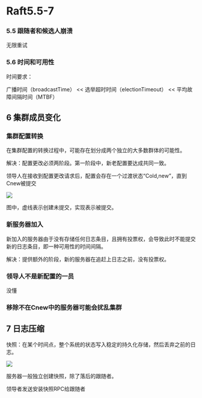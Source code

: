 # Raft5.5-7

### 5.5 跟随者和候选人崩溃

无限重试

### 5.6 时间和可用性

时间要求：

广播时间（broadcastTime） << 选举超时时间（electionTimeout） << 平均故障间隔时间（MTBF）

## 6 集群成员变化

### 集群配置转换

在集群配置的转换过程中，可能存在划分成两个独立的大多数群体的可能性。

解决：配置更改必须两阶段。第一阶段中，新老配置要达成共同一致。

领导人在接收到配置更改请求后，配置会存在一个过渡状态“Cold,new”，直到Cnew被提交

![](https://github.com/maemual/raft-zh_cn/raw/master/images/raft-%E5%9B%BE11.png)

图中，虚线表示创建未提交，实现表示被提交。

### 新服务器加入

新加入的服务器由于没有存储任何日志条目，且拥有投票权，会导致此时不能提交新的日志条目，即一种可用性的时间间隔。

解决：提供额外的阶段，新的服务器在追赶上日志之前，没有投票权。

### 领导人不是新配置的一员

没懂

### 移除不在Cnew中的服务器可能会扰乱集群



## 7 日志压缩

快照：在某个时间点，整个系统的状态写入稳定的持久化存储，然后丢弃之前的日志。

![](https://github.com/maemual/raft-zh_cn/raw/master/images/raft-%E5%9B%BE12.png)

服务器一般独立创建快照，除了落后的跟随者。

领导者发送安装快照RPC给跟随者





















